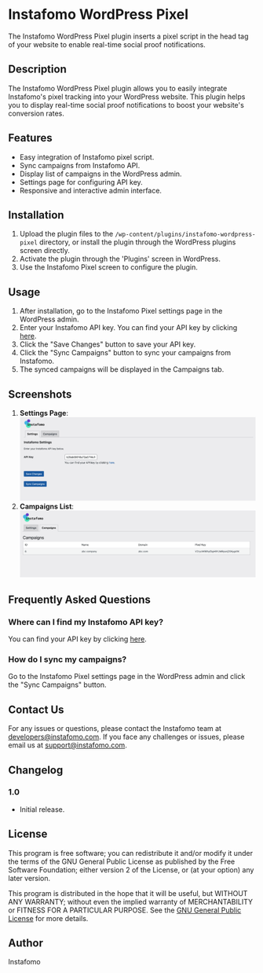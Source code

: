 # Instafomo WordPress Pixel

The Instafomo WordPress Pixel plugin inserts a pixel script in the head tag of your website to enable real-time social proof notifications.

## Description

The Instafomo WordPress Pixel plugin allows you to easily integrate Instafomo's pixel tracking into your WordPress website. This plugin helps you to display real-time social proof notifications to boost your website's conversion rates.

## Features

- Easy integration of Instafomo pixel script.
- Sync campaigns from Instafomo API.
- Display list of campaigns in the WordPress admin.
- Settings page for configuring API key.
- Responsive and interactive admin interface.

## Installation

1. Upload the plugin files to the `/wp-content/plugins/instafomo-wordpress-pixel` directory, or install the plugin through the WordPress plugins screen directly.
2. Activate the plugin through the 'Plugins' screen in WordPress.
3. Use the Instafomo Pixel screen to configure the plugin.

## Usage

1. After installation, go to the Instafomo Pixel settings page in the WordPress admin.
2. Enter your Instafomo API key. You can find your API key by clicking [here](https://instafomo.com/login?redirect=account-api).
3. Click the "Save Changes" button to save your API key.
4. Click the "Sync Campaigns" button to sync your campaigns from Instafomo.
5. The synced campaigns will be displayed in the Campaigns tab.

## Screenshots

1. **Settings Page**: ![Settings Page](assets/settings-page.png)
2. **Campaigns List**: ![Campaigns List](assets/campaigns-list.png)

## Frequently Asked Questions

### Where can I find my Instafomo API key?

You can find your API key by clicking [here](https://instafomo.com/login?redirect=account-api).

### How do I sync my campaigns?

Go to the Instafomo Pixel settings page in the WordPress admin and click the "Sync Campaigns" button.

## Contact Us

For any issues or questions, please contact the Instafomo team at developers@instafomo.com. If you face any challenges or issues, please email us at support@instafomo.com.

## Changelog

### 1.0

- Initial release.

## License

This program is free software; you can redistribute it and/or modify it under the terms of the GNU General Public License as published by the Free Software Foundation; either version 2 of the License, or (at your option) any later version.

This program is distributed in the hope that it will be useful, but WITHOUT ANY WARRANTY; without even the implied warranty of MERCHANTABILITY or FITNESS FOR A PARTICULAR PURPOSE. See the [GNU General Public License](https://www.gnu.org/licenses/gpl-2.0.html) for more details.

## Author

Instafomo

